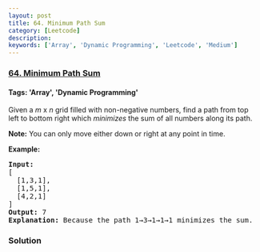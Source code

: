 ```yaml
---
layout: post
title: 64. Minimum Path Sum
category: [Leetcode]
description: 
keywords: ['Array', 'Dynamic Programming', 'Leetcode', 'Medium']
---
```

### [64. Minimum Path Sum](https://leetcode.com/problems/minimum-path-sum)

#### Tags: 'Array', 'Dynamic Programming'

<div class="content__u3I1 question-content__JfgR"><div><p>Given a <em>m</em> x <em>n</em> grid filled with non-negative numbers, find a path from top left to bottom right which <em>minimizes</em> the sum of all numbers along its path.</p>
<p><strong>Note:</strong> You can only move either down or right at any point in time.</p>
<p><strong>Example:</strong></p>
<pre><strong>Input:</strong>
[
  [1,3,1],
  [1,5,1],
  [4,2,1]
]
<strong>Output:</strong> 7
<strong>Explanation:</strong> Because the path 1→3→1→1→1 minimizes the sum.
</pre>
</div></div>

### Solution
